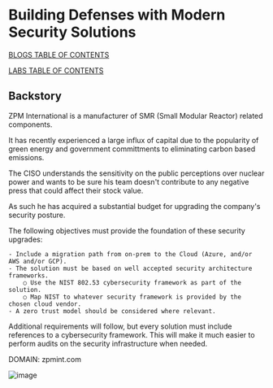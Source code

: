 # Building Defenses with Modern Security Solutions

[BLOGS TABLE OF CONTENTS](https://github.com/bobsyourmom/zpminternational/blob/main/TOC.md)

[LABS TABLE OF CONTENTS](https://github.com/bobsyourmom/zpminternational/blob/main/LABS/TOC.md)

## Backstory

ZPM International is a manufacturer of SMR (Small Modular Reactor) related components.

It has recently experienced a large influx of capital due to the popularity of green energy and government committments to eliminating carbon based emissions.

The CISO understands the sensitivity on the public perceptions over nuclear power and wants to be sure his team doesn't contribute to any negative press that could affect their stock value.

As such he has acquired a substantial budget for upgrading the company's security posture.

The following objectives must provide the foundation of these security upgrades:

	- Include a migration path from on-prem to the Cloud (Azure, and/or AWS and/or GCP).
	- The solution must be based on well accepted security architecture frameworks.
		○ Use the NIST 802.53 cybersecurity framework as part of the solution.
		○ Map NIST to whatever security framework is provided by the chosen cloud vendor.
	- A zero trust model should be considered where relevant.

Additional requirements will follow, but every solution must include references to a cybersecurity framework. This will make it much easier to perform audits on the security infrastructure when needed.

DOMAIN: zpmint.com

![image](https://github.com/bobsyourmom/zpminternational/assets/30844252/8e3a1328-569a-4bf6-90b4-5525a8ce3454)

